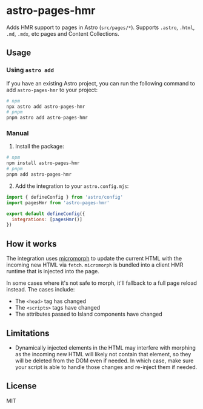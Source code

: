 # astro-pages-hmr

Adds HMR support to pages in Astro (`src/pages/*`). Supports `.astro`, `.html`, `.md`, `.mdx`, etc pages and Content Collections.

## Usage

### Using `astro add`

If you have an existing Astro project, you can run the following command to add `astro-pages-hmr` to your project:

```bash
# npm
npx astro add astro-pages-hmr
# pnpm
pnpm astro add astro-pages-hmr
```

### Manual

1. Install the package:

```bash
# npm
npm install astro-pages-hmr
# pnpm
pnpm add astro-pages-hmr
```

2. Add the integration to your `astro.config.mjs`:

```js
import { defineConfig } from 'astro/config'
import pagesHmr from 'astro-pages-hmr'

export default defineConfig({
  integrations: [pagesHmr()]
})
```

## How it works

The integration uses [micromorph](https://github.com/natemoo-re/micromorph) to update the current HTML with the incoming new HTML via `fetch`. `micromorph` is bundled into a client HMR runtime that is injected into the page.

In some cases where it's not safe to morph, it'll fallback to a full page reload instead. The cases include:

- The `<head>` tag has changed
- The `<scripts>` tags have changed
- The attributes passed to Island components have changed

## Limitations

- Dynamically injected elements in the HTML may interfere with morphing as the incoming new HTML will likely not contain that element, so they will be deleted from the DOM even if needed. In which case, make sure your script is able to handle those changes and re-inject them if needed. <!-- Introduce a new event? Borrow View Transition event? -->

## License

MIT
